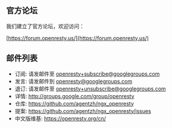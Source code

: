 <!---
    @title         Contact Us
    @creator       Yichun Zhang
    @created       2011-06-21 04:14 GMT
    @modifier      Zoom Quiet
    @modifier_link 
    @modified      2012-03-07 08:17 GMT
    @changes       6
--->

官方论坛
--------

我们建立了官方论坛，欢迎访问：

[https://forum.openresty.us/](https://forum.openresty.us/)

邮件列表
--------

+ 订阅: 请发邮件至 openresty+subscribe@googlegroups.com
+ 发言: 请发邮件到 openresty@googlegroups.com
+ 退订: 请发邮件至 openresty+unsubscribe@googlegroups.com
+ 详情: http://groups.google.com/group/openresty
+ 仓库: https://github.com/agentzh/ngx_openresty
+ 提案: https://github.com/agentzh/ngx_openresty/issues
+ 中文版维基: https://openresty.org/cn/
